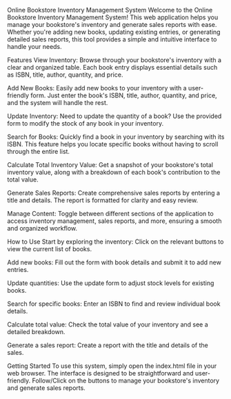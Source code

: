 Online Bookstore Inventory Management System
Welcome to the Online Bookstore Inventory Management System! This web application helps you manage your bookstore's inventory and generate sales reports with ease. Whether you're adding new books, updating existing entries, or generating detailed sales reports, this tool provides a simple and intuitive interface to handle your needs.

Features
View Inventory: Browse through your bookstore's inventory with a clear and organized table. Each book entry displays essential details such as ISBN, title, author, quantity, and price.

Add New Books: Easily add new books to your inventory with a user-friendly form. Just enter the book's ISBN, title, author, quantity, and price, and the system will handle the rest.

Update Inventory: Need to update the quantity of a book? Use the provided form to modify the stock of any book in your inventory.

Search for Books: Quickly find a book in your inventory by searching with its ISBN. This feature helps you locate specific books without having to scroll through the entire list.

Calculate Total Inventory Value: Get a snapshot of your bookstore's total inventory value, along with a breakdown of each book's contribution to the total value.

Generate Sales Reports: Create comprehensive sales reports by entering a title and details. The report is formatted for clarity and easy review.

Manage Content: Toggle between different sections of the application to access inventory management, sales reports, and more, ensuring a smooth and organized workflow.

How to Use
Start by exploring the inventory: Click on the relevant buttons to view the current list of books.

Add new books: Fill out the form with book details and submit it to add new entries.

Update quantities: Use the update form to adjust stock levels for existing books.

Search for specific books: Enter an ISBN to find and review individual book details.

Calculate total value: Check the total value of your inventory and see a detailed breakdown.

Generate a sales report: Create a report with the title and details of the sales.

Getting Started
To use this system, simply open the index.html file in your web browser. The interface is designed to be straightforward and user-friendly. Follow/Click on the buttons to manage your bookstore's inventory and generate sales reports.
